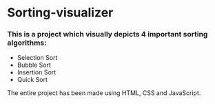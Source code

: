 # Sorting-visualizer
### This is a project which visually depicts 4 important sorting algorithms:
- Selection Sort
- Bubble Sort
- Insertion Sort
- Quick Sort

The entire project has been made using HTML, CSS and JavaScript.

